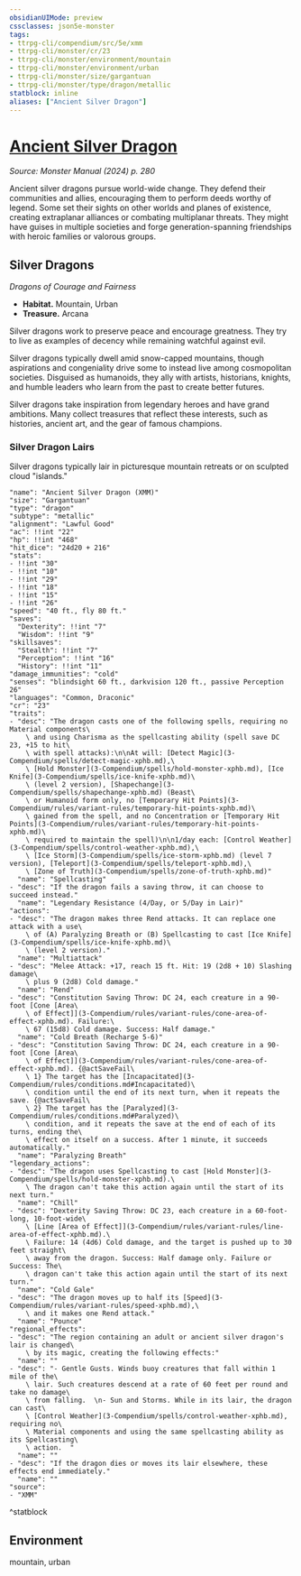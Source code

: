 ```yaml
---
obsidianUIMode: preview
cssclasses: json5e-monster
tags:
- ttrpg-cli/compendium/src/5e/xmm
- ttrpg-cli/monster/cr/23
- ttrpg-cli/monster/environment/mountain
- ttrpg-cli/monster/environment/urban
- ttrpg-cli/monster/size/gargantuan
- ttrpg-cli/monster/type/dragon/metallic
statblock: inline
aliases: ["Ancient Silver Dragon"]
---
```

# [Ancient Silver Dragon](3-Compendium\bestiary\dragon/ancient-silver-dragon-xmm.md)
*Source: Monster Manual (2024) p. 280*  

Ancient silver dragons pursue world-wide change. They defend their communities and allies, encouraging them to perform deeds worthy of legend. Some set their sights on other worlds and planes of existence, creating extraplanar alliances or combating multiplanar threats. They might have guises in multiple societies and forge generation-spanning friendships with heroic families or valorous groups.

## Silver Dragons

*Dragons of Courage and Fairness*

- **Habitat.** Mountain, Urban  
- **Treasure.** Arcana  

Silver dragons work to preserve peace and encourage greatness. They try to live as examples of decency while remaining watchful against evil.

Silver dragons typically dwell amid snow-capped mountains, though aspirations and congeniality drive some to instead live among cosmopolitan societies. Disguised as humanoids, they ally with artists, historians, knights, and humble leaders who learn from the past to create better futures.

Silver dragons take inspiration from legendary heroes and have grand ambitions. Many collect treasures that reflect these interests, such as histories, ancient art, and the gear of famous champions.

### Silver Dragon Lairs

Silver dragons typically lair in picturesque mountain retreats or on sculpted cloud "islands."

```statblock
"name": "Ancient Silver Dragon (XMM)"
"size": "Gargantuan"
"type": "dragon"
"subtype": "metallic"
"alignment": "Lawful Good"
"ac": !!int "22"
"hp": !!int "468"
"hit_dice": "24d20 + 216"
"stats":
- !!int "30"
- !!int "10"
- !!int "29"
- !!int "18"
- !!int "15"
- !!int "26"
"speed": "40 ft., fly 80 ft."
"saves":
  "Dexterity": !!int "7"
  "Wisdom": !!int "9"
"skillsaves":
  "Stealth": !!int "7"
  "Perception": !!int "16"
  "History": !!int "11"
"damage_immunities": "cold"
"senses": "blindsight 60 ft., darkvision 120 ft., passive Perception 26"
"languages": "Common, Draconic"
"cr": "23"
"traits":
- "desc": "The dragon casts one of the following spells, requiring no Material components\
    \ and using Charisma as the spellcasting ability (spell save DC 23, +15 to hit\
    \ with spell attacks):\n\nAt will: [Detect Magic](3-Compendium/spells/detect-magic-xphb.md),\
    \ [Hold Monster](3-Compendium/spells/hold-monster-xphb.md), [Ice Knife](3-Compendium/spells/ice-knife-xphb.md)\
    \ (level 2 version), [Shapechange](3-Compendium/spells/shapechange-xphb.md) (Beast\
    \ or Humanoid form only, no [Temporary Hit Points](3-Compendium/rules/variant-rules/temporary-hit-points-xphb.md)\
    \ gained from the spell, and no Concentration or [Temporary Hit Points](3-Compendium/rules/variant-rules/temporary-hit-points-xphb.md)\
    \ required to maintain the spell)\n\n1/day each: [Control Weather](3-Compendium/spells/control-weather-xphb.md),\
    \ [Ice Storm](3-Compendium/spells/ice-storm-xphb.md) (level 7 version), [Teleport](3-Compendium/spells/teleport-xphb.md),\
    \ [Zone of Truth](3-Compendium/spells/zone-of-truth-xphb.md)"
  "name": "Spellcasting"
- "desc": "If the dragon fails a saving throw, it can choose to succeed instead."
  "name": "Legendary Resistance (4/Day, or 5/Day in Lair)"
"actions":
- "desc": "The dragon makes three Rend attacks. It can replace one attack with a use\
    \ of (A) Paralyzing Breath or (B) Spellcasting to cast [Ice Knife](3-Compendium/spells/ice-knife-xphb.md)\
    \ (level 2 version)."
  "name": "Multiattack"
- "desc": "Melee Attack: +17, reach 15 ft. Hit: 19 (2d8 + 10) Slashing damage\
    \ plus 9 (2d8) Cold damage."
  "name": "Rend"
- "desc": "Constitution Saving Throw: DC 24, each creature in a 90-foot [Cone [Area\
    \ of Effect]](3-Compendium/rules/variant-rules/cone-area-of-effect-xphb.md). Failure:\
    \ 67 (15d8) Cold damage. Success: Half damage."
  "name": "Cold Breath (Recharge 5-6)"
- "desc": "Constitution Saving Throw: DC 24, each creature in a 90-foot [Cone [Area\
    \ of Effect]](3-Compendium/rules/variant-rules/cone-area-of-effect-xphb.md). {@actSaveFail\
    \ 1} The target has the [Incapacitated](3-Compendium/rules/conditions.md#Incapacitated)\
    \ condition until the end of its next turn, when it repeats the save. {@actSaveFail\
    \ 2} The target has the [Paralyzed](3-Compendium/rules/conditions.md#Paralyzed)\
    \ condition, and it repeats the save at the end of each of its turns, ending the\
    \ effect on itself on a success. After 1 minute, it succeeds automatically."
  "name": "Paralyzing Breath"
"legendary_actions":
- "desc": "The dragon uses Spellcasting to cast [Hold Monster](3-Compendium/spells/hold-monster-xphb.md).\
    \ The dragon can't take this action again until the start of its next turn."
  "name": "Chill"
- "desc": "Dexterity Saving Throw: DC 23, each creature in a 60-foot-long, 10-foot-wide\
    \ [Line [Area of Effect]](3-Compendium/rules/variant-rules/line-area-of-effect-xphb.md).\
    \ Failure: 14 (4d6) Cold damage, and the target is pushed up to 30 feet straight\
    \ away from the dragon. Success: Half damage only. Failure or Success: The\
    \ dragon can't take this action again until the start of its next turn."
  "name": "Cold Gale"
- "desc": "The dragon moves up to half its [Speed](3-Compendium/rules/variant-rules/speed-xphb.md),\
    \ and it makes one Rend attack."
  "name": "Pounce"
"regional_effects":
- "desc": "The region containing an adult or ancient silver dragon's lair is changed\
    \ by its magic, creating the following effects:"
  "name": ""
- "desc": "- Gentle Gusts. Winds buoy creatures that fall within 1 mile of the\
    \ lair. Such creatures descend at a rate of 60 feet per round and take no damage\
    \ from falling.  \n- Sun and Storms. While in its lair, the dragon can cast\
    \ [Control Weather](3-Compendium/spells/control-weather-xphb.md), requiring no\
    \ Material components and using the same spellcasting ability as its Spellcasting\
    \ action.  "
  "name": ""
- "desc": "If the dragon dies or moves its lair elsewhere, these effects end immediately."
  "name": ""
"source":
- "XMM"
```
^statblock

## Environment

mountain, urban
